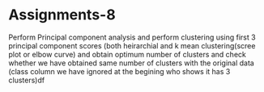 # Assignments-8
Perform Principal component analysis and perform clustering using first
3 principal component scores (both heirarchial and k mean clustering(scree plot or elbow curve) and obtain
optimum number of clusters and check whether we have obtained same number of clusters with the original data
(class column we have ignored at the begining who shows it has 3 clusters)df
